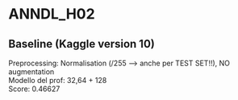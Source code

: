 # ANNDL_H02

## Baseline (Kaggle version 10)
Preprocessing: Normalisation (/255 --> anche per TEST SET!!), NO augmentation\
Modello del prof: 32,64 + 128\
Score: 0.46627
